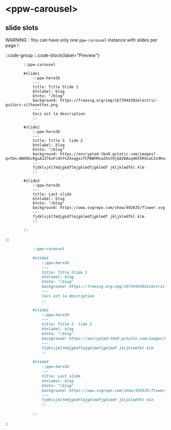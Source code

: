 # \<ppw-carousel\>



## slide slots

WARNING : You can have only one `ppw-carousel` instance with slides per page !


::code-group
:::code-block{label="Preview"}

            ::ppw-carousel

            #slide1
                ::ppw-hero3b
                ---
                title: Title Slide 1
                btnlabel: blog
                btnto: "/blog"
                background: https://freesvg.org/img/1673944302electric-guitars-silhouettes.png
                ---
                Ceci est la description    
                ::

            #slide2
                ::ppw-hero3b
                ---
                title: Title S  lide 2
                btnlabel: blog
                btnto: "/blog"
                background: https://encrypted-tbn0.gstatic.com/images?q=tbn:ANd9GcRguAJZ7buFcdnYnZXxqgxzTCPBWhMsa2XstHjQd2BAxq4655RVLwC2x4KoxvQ64ohPULY&usqp=CAU
                ---
                fjdklsjklfmdjgkdflmjgklmdfjgklmdf jkljklmdfkl klm 
                ::

            #slide3
                ::ppw-hero3b
                ---
                title: Last slide
                btnlabel: blog
                btnto: "/blog"
                background: https://www.svgrepo.com/show/492635/flower.svg
                ---
                fjdklsjklfmdjgkdflmjgklmdfjgklmdf jkljklmdfkl klm 
                ::

            ::

:::

```markdown [Code]
            ::ppw-carousel

            #slide1
                ::ppw-hero3b
                ---
                title: Title Slide 1
                btnlabel: blog
                btnto: "/blog"
                background: https://freesvg.org/img/1673944302electric-guitars-silhouettes.png
                ---
                Ceci est la description    
                ::

            #slide2
                ::ppw-hero3b
                ---
                title: Title S  lide 2
                btnlabel: blog
                btnto: "/blog"
                background: https://encrypted-tbn0.gstatic.com/images?q=tbn:ANd9GcRguAJZ7buFcdnYnZXxqgxzTCPBWhMsa2XstHjQd2BAxq4655RVLwC2x4KoxvQ64ohPULY&usqp=CAU
                ---
                fjdklsjklfmdjgkdflmjgklmdfjgklmdf jkljklmdfkl klm 
                ::

            #slide3
                ::ppw-hero3b
                ---
                title: Last slide
                btnlabel: blog
                btnto: "/blog"
                background: https://www.svgrepo.com/show/492635/flower.svg
                ---
                fjdklsjklfmdjgkdflmjgklmdfjgklmdf jkljklmdfkl klm 
                ::

            ::

```
::

